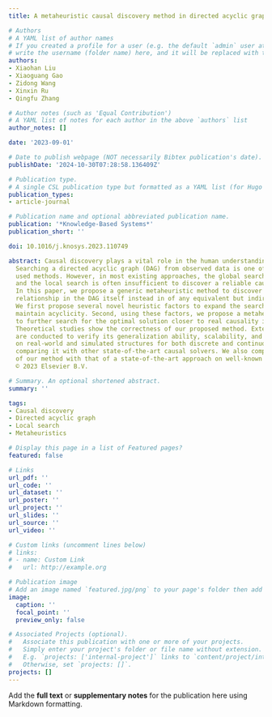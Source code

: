 ```yaml
---
title: A metaheuristic causal discovery method in directed acyclic graphs space

# Authors
# A YAML list of author names
# If you created a profile for a user (e.g. the default `admin` user at `content/authors/admin/`), 
# write the username (folder name) here, and it will be replaced with their full name and linked to their profile.
authors:
- Xiaohan Liu
- Xiaoguang Gao
- Zidong Wang
- Xinxin Ru
- Qingfu Zhang

# Author notes (such as 'Equal Contribution')
# A YAML list of notes for each author in the above `authors` list
author_notes: []

date: '2023-09-01'

# Date to publish webpage (NOT necessarily Bibtex publication's date).
publishDate: '2024-10-30T07:28:58.136409Z'

# Publication type.
# A single CSL publication type but formatted as a YAML list (for Hugo requirements).
publication_types:
- article-journal

# Publication name and optional abbreviated publication name.
publication: '*Knowledge-Based Systems*'
publication_short: ''

doi: 10.1016/j.knosys.2023.110749

abstract: Causal discovery plays a vital role in the human understanding of the world.
  Searching a directed acyclic graph (DAG) from observed data is one of the most widely
  used methods. However, in most existing approaches, the global search has poor scalability,
  and the local search is often insufficient to discover a reliable causal graph.
  In this paper, we propose a generic metaheuristic method to discover the causal
  relationship in the DAG itself instead in of any equivalent but indirect substitutes.
  We first propose several novel heuristic factors to expand the search space and
  maintain acyclicity. Second, using these factors, we propose a metaheuristic algorithm
  to further search for the optimal solution closer to real causality in the DAG space.
  Theoretical studies show the correctness of our proposed method. Extensive experiments
  are conducted to verify its generalization ability, scalability, and effectiveness
  on real-world and simulated structures for both discrete and continuous models by
  comparing it with other state-of-the-art causal solvers. We also compare the performance
  of our method with that of a state-of-the-art approach on well-known medical data.
  © 2023 Elsevier B.V.

# Summary. An optional shortened abstract.
summary: ''

tags:
- Causal discovery
- Directed acyclic graph
- Local search
- Metaheuristics

# Display this page in a list of Featured pages?
featured: false

# Links
url_pdf: ''
url_code: ''
url_dataset: ''
url_poster: ''
url_project: ''
url_slides: ''
url_source: ''
url_video: ''

# Custom links (uncomment lines below)
# links:
# - name: Custom Link
#   url: http://example.org

# Publication image
# Add an image named `featured.jpg/png` to your page's folder then add a caption below.
image:
  caption: ''
  focal_point: ''
  preview_only: false

# Associated Projects (optional).
#   Associate this publication with one or more of your projects.
#   Simply enter your project's folder or file name without extension.
#   E.g. `projects: ['internal-project']` links to `content/project/internal-project/index.md`.
#   Otherwise, set `projects: []`.
projects: []
---
```


Add the **full text** or **supplementary notes** for the publication here using Markdown formatting.
